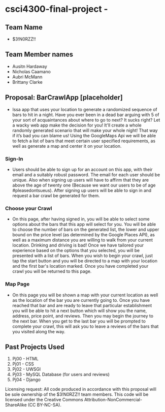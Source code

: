 # csci4300-final-project - 

## Team Name
 - $3!N0RZZ!!
 
## Team Member names
  - Ausitn Hardaway
  - Nicholas Caamano
  - Aubri McMann
  - Brittany Clarke

## Proposal: BarCrawlApp [placeholder]

- Issa app that uses your location to generate a randomized sequence of bars to hit in a night. Have you ever been in a dead bar arguing with 5 of your sort of acquaintances about where to go to next? It sucks right? Let a wacky web app make the decision for you! It'll create a whole randomly generated scenario that will make your whole night! That way if it’s bad you can blame us! Using the GoogleMaps Api we will be able to fetch a list of bars that meet certain user specified requirements, as well as generate a map and center it on your location.  

### Sign-In 
  - Users should be able to sign up for an account on this app, with their email and a suitably robust password. The email for each user should be unique. Also when signing up users will have to affirm that they are above the age of twenty one (Because we want our users to be of age #pleasedontsueus). After signing up users will be able to sign in and request a bar crawl be generated for them. 

### Choose your Crawl
  - On this page, after having signed in, you will be able to select some options about the bars that this app will select for you. You will be able to choose the number of bars on the generated list, the lower and upper bound on the price level (as determined by the Google Places API), as well as a maximum distance you are willing to walk from your current location. Drinking and driving is bad! Once we have tailored your experience based on the options that you selected, you will be presented with a list of bars. When you wish to begin your crawl, just tap the start button and you will be directed to a map with your location and the first bar's location marked. Once you have completed your crawl you will be returned to this page.  
  
### Map Page
  - On this page you will be shown a map with your current location as well as the location of the bar you are currently going to. Once you have reached that bar and are ready to leave that particular establishment you will be able to hit a next button which will show you the name, address, price point, and reviews. Then you may begin the journey to the next bar. When you get to the last bar you will be prompted to complete your crawl, this will ask you to leave a reviews of the bars that you visited along the way. 
  
## Past Projects Used
  1. Pj00 - HTML
  2. Pj01 - CSS
  3. Pj02 - UWSGI
  4. Pj03 - MySQL Database (for users and reviews)
  5. Pj04 - Django
  
  Licensing request: All code produced in accordance with this proposal will be sole ownership of the $3!N0RZZ!! team members. This code will be licensed under the Creative Commons Attribution-NonCommercial-ShareAlike (CC BY-NC-SA).



